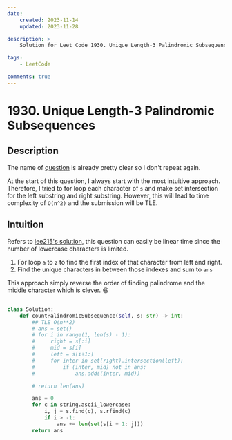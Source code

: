 ```yaml
---
date:
    created: 2023-11-14
    updated: 2023-11-28

description: >
    Solution for Leet Code 1930. Unique Length-3 Palindromic Subsequences

tags:
    - LeetCode

comments: true
---
```

# 1930. Unique Length-3 Palindromic Subsequences

## Description

The name of [question](https://leetcode.com/problems/unique-length-3-palindromic-subsequences/?envType=daily-question&envId=2023-11-14) is already pretty clear so I don't repeat again.

At the start of this question, I always start with the most intuitive approach. Therefore, I tried to for loop each character of `s` and make set intersection for the left substring and right substring. However, this will lead to time complexity of `O(n^2)` and the submission will be TLE.

## Intuition

Refers to [lee215's solution](https://leetcode.com/problems/unique-length-3-palindromic-subsequences/solutions/1330178/python-straight-forward-solution/?envType=daily-question&envId=2023-11-14), this question can easily be linear time since the number of lowercase characters is limited.

1. For loop `a` to `z` to find the first index of that character from left and right.
2. Find the unique characters in between those indexes and sum to `ans`

This approach simply reverse the order of finding palindrome and the middle character which is clever. 😆

##

```python
class Solution:
    def countPalindromicSubsequence(self, s: str) -> int:
        ## TLE O(n**2)
        # ans = set()
        # for i in range(1, len(s) - 1):
        #     right = s[:i]
        #     mid = s[i]
        #     left = s[i+1:]
        #     for inter in set(right).intersection(left):
        #         if (inter, mid) not in ans:
        #             ans.add((inter, mid))

        # return len(ans)

        ans = 0
        for c in string.ascii_lowercase:
            i, j = s.find(c), s.rfind(c)
            if i > -1:
                ans += len(set(s[i + 1: j]))
        return ans
```